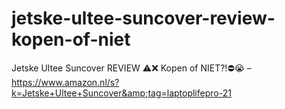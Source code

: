 # jetske-ultee-suncover-review-kopen-of-niet
Jetske Ultee Suncover REVIEW ⚠️❌ Kopen of NIET?!⛔️😭 – https://www.amazon.nl/s?k=Jetske+Ultee+Suncover&amp;tag=laptoplifepro-21
